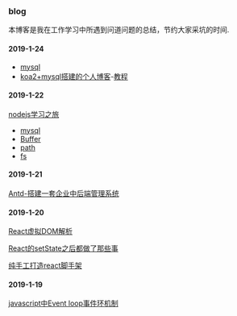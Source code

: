 ### blog
本博客是我在工作学习中所遇到问道问题的总结，节约大家采坑的时间.

#### 2019-1-24

  - [mysql]()
  - [koa2+mysql搭建的个人博客](https://github.com/gmw-zjw/eary-blog)-[教程](https://github.com/gmw-zjw/blog/issues/3)

#### 2019-1-22

[nodejs学习之旅]()

  - [mysql]()
  - [Buffer]()
  - [path]()
  - [fs]()



#### 2019-1-21
[Antd-搭建一套企业中后端管理系统](https://github.com/gmw-zjw/antd-design-admin)

#### 2019-1-20
  [React虚拟DOM解析](https://zristart.github.io/React%E8%99%9A%E6%8B%9FDOM%E6%B5%85%E6%9E%90.html#more)
  
  [React的setState之后都做了那些事](https://zristart.github.io/React%E7%9A%84setState%E4%B9%8B%E5%90%8E%E9%83%BD%E5%81%9A%E4%BA%86%E9%82%A3%E4%BA%9B%E4%BA%8B.html#more)
  
  [纯手工打造react脚手架]()

#### 2019-1-19
  [javascript中Event loop事件环机制](https://github.com/gmw-zjw/blog/issues/2)
